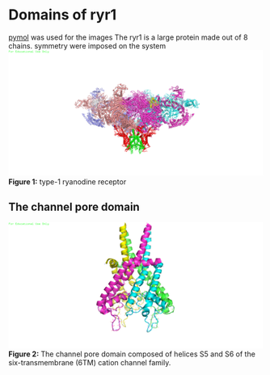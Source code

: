 
# Domains of ryr1 
[pymol](https://pymol.org/2/#download) was used for the images
The ryr1 is a large protein made out of 8 chains. symmetry were imposed on the system
![ryr1](ryr1.png) 
**Figure 1:** type-1 ryanodine receptor

## The channel pore domain
![ryr1](pore.png)
**Figure 2:** The channel pore domain composed of helices S5 and S6 of the six-transmembrane (6TM) cation channel family. 
